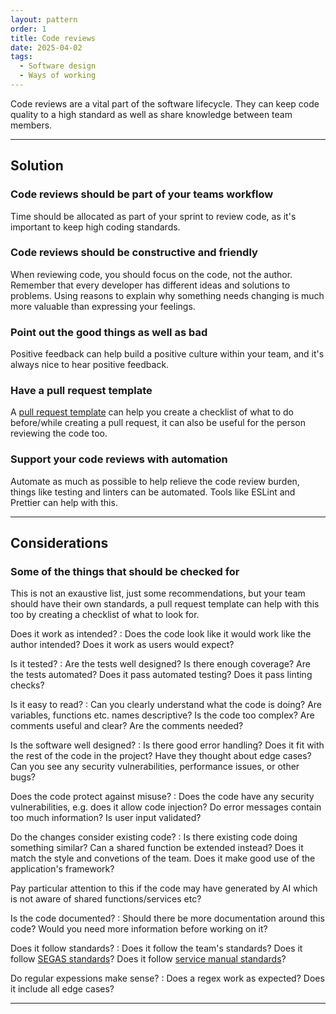 ```yaml
---
layout: pattern
order: 1
title: Code reviews
date: 2025-04-02
tags:
  - Software design
  - Ways of working
---
```


Code reviews are a vital part of the software lifecycle. They can keep code quality to a high standard as well as share knowledge between team members.

---

## Solution

### Code reviews should be part of your teams workflow

Time should be allocated as part of your sprint to review code, as it's important to keep high coding standards.

### Code reviews should be constructive and friendly

When reviewing code, you should focus on the code, not the author. Remember that every developer has different ideas and solutions to problems. Using reasons to explain why something needs changing is much more valuable than expressing your feelings.

### Point out the good things as well as bad

Positive feedback can help build a positive culture within your team, and it's always nice to hear positive feedback.

### Have a pull request template

A [pull request template](https://docs.github.com/en/communities/using-templates-to-encourage-useful-issues-and-pull-requests/creating-a-pull-request-template-for-your-repository) can help you create a checklist of what to do before/while creating a pull request, it can also be useful for the person reviewing the code too.

### Support your code reviews with automation

Automate as much as possible to help relieve the code review burden, things like testing and linters can be automated. Tools like ESLint and Prettier can help with this.

---

## Considerations

### Some of the things that should be checked for

This is not an exaustive list, just some recommendations, but your team should have their own standards, a pull request template can help with this too by creating a checklist of what to look for.

Does it work as intended?
: Does the code look like it would work like the author intended? Does it work as users would expect?

Is it tested?
: Are the tests well designed? Is there enough coverage? Are the tests automated? Does it pass automated testing? Does it pass linting checks?

Is it easy to read?
: Can you clearly understand what the code is doing? Are variables, functions etc. names descriptive? Is the code too complex? Are comments useful and clear? Are the comments needed?

Is the software well designed?
: Is there good error handling? Does it fit with the rest of the code in the project? Have they thought about edge cases? Can you see any security vulnerabilities, performance issues, or other bugs?

Does the code protect against misuse?
: Does the code have any security vulnerabilities, e.g. does it allow code injection? Do error messages contain too much information? Is user input validated?

Do the changes consider existing code?
: Is there existing code doing something similar? Can a shared function be extended instead? Does it match the style and convetions of the team. Does it make good use of the application's framework?

  Pay particular attention to this if the code may have generated by AI which is not aware of shared functions/services etc?

Is the code documented?
: Should there be more documentation around this code? Would you need more information before working on it?

Does it follow standards?
: Does it follow the team's standards? Does it follow [SEGAS standards](/standards/)? Does it follow [service manual standards](https://www.gov.uk/service-manual)?

Do regular expessions make sense?
: Does a regex work as expected? Does it include all edge cases?

---
